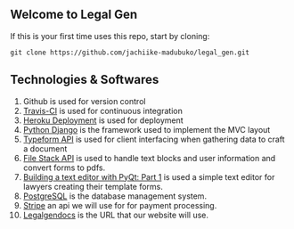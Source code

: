 ## Welcome to Legal Gen

If this is your first time uses this repo, start by cloning:

  `git clone https://github.com/jachiike-madubuko/legal_gen.git`
  
## Technologies & Softwares
1. Github is used for version control
2. [Travis-CI](https://travis-ci.org/) is used for continuous integration 
3. [Heroku Deployment](https://devcenter.heroku.com/categories/python) is used for deployment
4. [Python Django](https://www.djangoproject.com/) is the framework used to implement the MVC layout
5. [Typeform API]( https://developer.typeform.com/responses/) is used for client interfacing when gathering data to craft a document
6. [File Stack API](https://dev.filestack.com/apps/AfEkWPbqOQYqKQt291D7dz/picker) is used to handle text blocks and user information and convert forms to pdfs.
7. [Building a text editor with PyQt: Part 1](http://www.binpress.com/tutorial/building-a-text-editor-with-pyqt-part-one/143) is used a simple text editor for lawyers creating their template forms.
8. [PostgreSQL](https://www.postgresql.org/docs/current/static/functions-aggregate.html) is the database management system.
9. [Stripe](https://stripe.com/docs/api) an api we will use for for payment processing.
10. [Legalgendocs](legalgendocs.com) is the URL that our website will use.  
 
